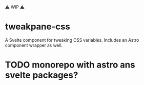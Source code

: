 ⚠️ WIP ⚠️

# tweakpane-css

A Svelte component for tweaking CSS variables. Includes an Astro component wrapper as well.

# TODO monorepo with astro ans svelte packages?

